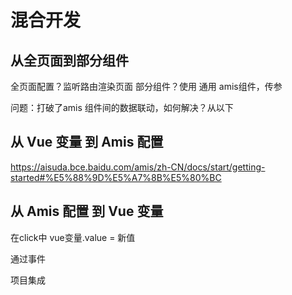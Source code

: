 # 混合开发

## 从全页面到部分组件

全页面配置？监听路由渲染页面
部分组件？使用 通用 amis组件，传参

问题：打破了amis 组件间的数据联动，如何解决？从以下

## 从 Vue 变量 到 Amis 配置

<https://aisuda.bce.baidu.com/amis/zh-CN/docs/start/getting-started#%E5%88%9D%E5%A7%8B%E5%80%BC>

## 从 Amis 配置 到 Vue 变量

在click中 vue变量.value = 新值

通过事件

项目集成
